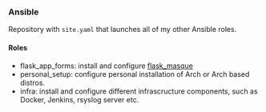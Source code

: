 ### Ansible
Repository with `site.yaml` that launches all of my other Ansible roles.

#### Roles
* flask_app_forms: install and configure [flask_masque](https://github.com/Lab-Brat/flask_masque)
* personal_setup: configure personal installation of Arch or Arch based distros.
* infra: install and configure different infrascructure components, such as Docker, Jenkins, rsyslog server etc.
